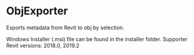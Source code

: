 # ObjExporter
Exports metadata from Revit to obj by selection.

Windows Installer (.msi) file can be found in the installer folder.
Supporter Revit versions: 2018.0, 2019.2
